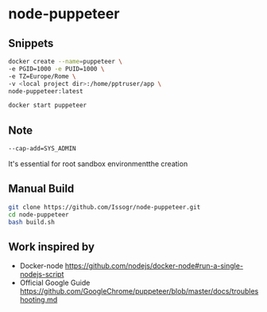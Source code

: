 # node-puppeteer

## Snippets

```bash
docker create --name=puppeteer \
-e PGID=1000 -e PUID=1000 \
-e TZ=Europe/Rome \
-v <local project dir>:/home/pptruser/app \
node-puppeteer:latest
```

```bash
docker start puppeteer
```

## Note

```bash
--cap-add=SYS_ADMIN
```

It's essential for root sandbox environmentthe creation

## Manual Build

```bash
git clone https://github.com/Issogr/node-puppeteer.git
cd node-puppeteer
bash build.sh
```

## Work inspired by
* Docker-node https://github.com/nodejs/docker-node#run-a-single-nodejs-script
* Official Google Guide https://github.com/GoogleChrome/puppeteer/blob/master/docs/troubleshooting.md